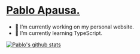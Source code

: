 # [Pablo Apausa.](https://pabloapausa.com)

- 🔭 I’m currently working on my personal website.
- 🌱 I’m currently learning TypeScript.

<a href="https://github.com/apausa">
 <img align="center" src="https://github-readme-stats.vercel.app/api?username=apausa&show_icons=true&theme=dark&count_private=true" alt="Pablo's github stats"/>
</a>

<!--
**apausa/apausa** is a ✨ _special_ ✨ repository because its `README.md` (this file) appears on your GitHub profile.

Here are some ideas to get you started:


- 👯 I’m looking to collaborate on ...
- 🤔 I’m looking for help with ...
- 💬 Ask me about ...
- 📫 How to reach me: ...
- 😄 Pronouns: ...
- ⚡ Fun fact: ...
-->
